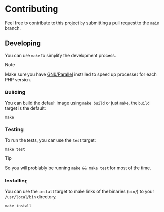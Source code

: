 # Contributing

Feel free to contribute to this project by submitting a pull request to the `main` branch.

## Developing

You can use `make` to simplify the development process.

> [!NOTE]
> Make sure you have [GNU/Parallel](https://www.gnu.org/software/parallel/) installed to speed up processes for each PHP version.

### Building
You can build the default image using `make build` or just `make`, the `build` target is the default:
```shell
make
```

### Testing
To run the tests, you can use the `test` target:
```shell
make test
```

> [!TIP]
> So you will problably be running `make && make test` for most of the time.

### Installing
You can use the `install` target to make links of the binaries (`bin/`) to your `/usr/local/bin` directory:
```shell
make install
```
